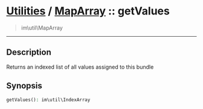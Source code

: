 # [Utilities](util.md) / [MapArray](util-MapArray.md) :: getValues
 > im\util\MapArray
____

## Description
Returns an indexed list of all values assigned to this bundle

## Synopsis
```php
getValues(): im\util\IndexArray
```

